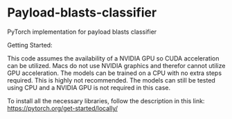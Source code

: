 # Payload-blasts-classifier
PyTorch implementation for payload blasts classifier

Getting Started:

This code assumes the availability of a NVIDIA GPU so CUDA acceleration can be utilized.
Macs do not use NVIDIA graphics and therefor cannot utilize GPU acceleration. 
The models can be trained on a CPU with no extra steps required. This is highly not recommended. The models can still be tested using CPU and a NVIDIA GPU is not required in this case.

To install all the necessary libraries, follow the description in this link: https://pytorch.org/get-started/locally/
